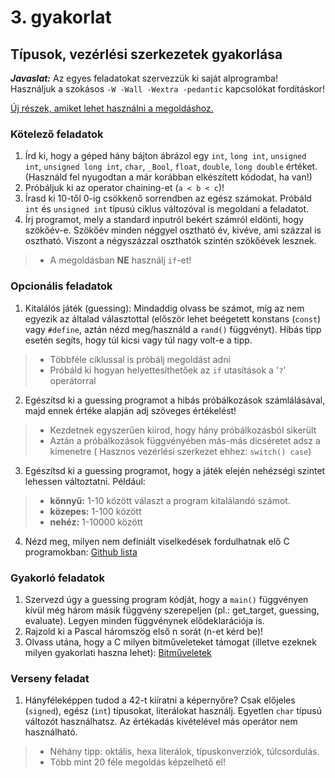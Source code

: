 # 3. gyakorlat

## Típusok, vezérlési szerkezetek gyakorlása

***Javaslat:*** Az egyes feladatokat szervezzük ki saját alprogramba! Használjuk a szokásos `-W -Wall -Wextra -pedantic` kapcsolókat fordításkor!

[Új részek, amiket lehet használni a megoldáshoz.](./demo03.md)

### Kötelező feladatok

1. Írd ki, hogy a géped hány bájton ábrázol egy `int`, `long int`, `unsigned int`, `unsigned long int`, `char`, `_Bool`, `float`, `double`, `long double` értéket.
(Használd fel nyugodtan a már korábban elkészített kódodat, ha van!)
2. Próbáljuk ki az operator chaining-et (`a < b < c`)!
3. Írasd ki 10-től 0-ig csökkenő sorrendben az egész számokat. Próbáld `int` és `unsigned int` típusú ciklus változóval is megoldani a feladatot.
4. Írj programot, mely a standard inputról bekért számról eldönti, hogy szökőév-e. Szökőév minden néggyel osztható év, kivéve, ami százzal is osztható.  Viszont a négyszázzal oszthatók szintén szökőévek lesznek. 
> - A megoldásban **NE** használj `if`-et!


### Opcionális feladatok

1. Kitalálós játék (guessing): Mindaddig olvass be számot, míg az nem egyezik az általad választottal (először lehet beégetett konstans (`const`) vagy `#define`, aztán nézd meg/használd a `rand()` függvényt). Hibás tipp esetén segíts, hogy túl kicsi vagy túl nagy volt-e a tipp. 
> - Többféle ciklussal is próbálj megoldást adni
> - Próbáld ki hogyan helyettesíthetőek az `if` utasítások a '`?`' operátorral
2. Egészítsd ki a guessing programot a hibás próbálkozások számlálásával, majd ennek értéke alapján adj szöveges értékelést!
> - Kezdetnek egyszerűen kiírod, hogy hány próbálkozásból sikerült
> - Aztán a próbálkozások függvényében más-más dicséretet adsz a kimenetre ( Hasznos vezérlési szerkezet ehhez: `switch() case`)
3. Egészítsd ki a guessing programot, hogy a játék elején nehézségi szintet lehessen változtatni. Például:
> - **könnyű:** 1-10 között választ a program kitalálandó számot.
> - **közepes:** 1-100 között
> - **nehéz:** 1-10000 között
4. Nézd meg, milyen nem definiált viselkedések fordulhatnak elő C programokban: [Github lista](https://gist.github.com/Earnestly/7c903f481ff9d29a3dd1)


### Gyakorló feladatok

1. Szervezd úgy a guessing program kódját, hogy a `main()` függvényen kívül még három másik függvény szerepeljen (pl.: get_target, guessing, evaluate). Legyen minden függvénynek elődeklarációja is.
2. Rajzold ki a Pascal háromszög első n sorát (n-et kérd be)!
3. Olvass utána, hogy a C milyen bitműveleteket támogat (illetve ezeknek milyen gyakorlati haszna lehet): [Bitműveletek](https://www.geeksforgeeks.org/bitwise-operators-in-c-cpp/)


### Verseny feladat

1. Hányféleképpen tudod a 42-t kiíratni a képernyőre? Csak előjeles (`signed`), egész (`int`) típusokat, literálokat használj. Egyetlen `char` típusú változót használhatsz. Az értékadás kivételével más operátor nem használható.
> - Néhány tipp: oktális, hexa literálok, típuskonverziók, túlcsordulás.
> - Több mint 20 féle megoldás képzelhető el!
